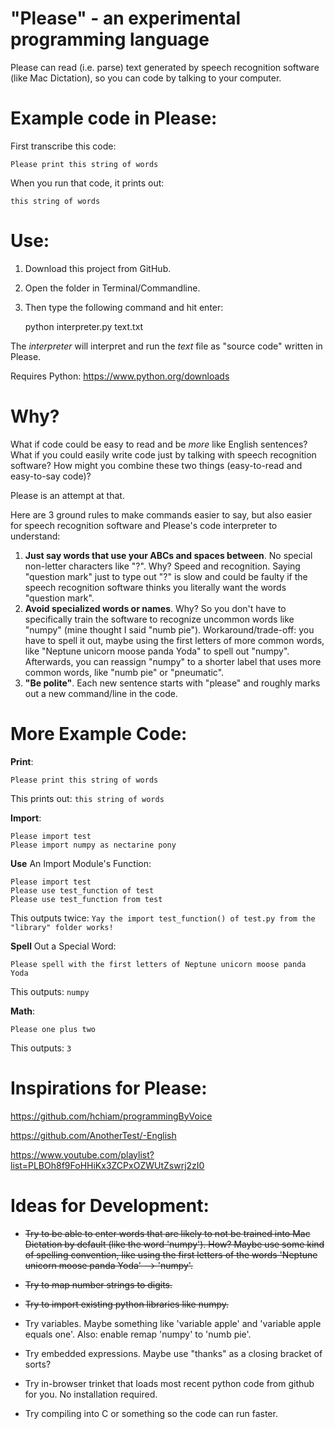 # "Please" - an experimental programming language

Please can read (i.e. parse) text generated by speech recognition software (like Mac Dictation), so you can code by talking to your computer.

# Example code in Please:

First transcribe this code:

    Please print this string of words

When you run that code, it prints out:

    this string of words

# Use:

1. Download this project from GitHub.

2. Open the folder in Terminal/Commandline.

3. Then type the following command and hit enter:

    python interpreter.py text.txt

The *interpreter* will interpret and run the *text* file as "source code" written in Please.

Requires Python: https://www.python.org/downloads

# Why?

What if code could be easy to read and be *more* like English sentences? What if you could easily write code just by talking with speech recognition software? How might you combine these two things (easy-to-read and easy-to-say code)?

Please is an attempt at that.

Here are 3 ground rules to make commands easier to say, but also easier for speech recognition software and Please's code interpreter to understand:

1. **Just say words that use your ABCs and spaces between**. No special non-letter characters like "?". Why? Speed and recognition. Saying "question mark" just to type out "?" is slow and could be faulty if the speech recognition software thinks you literally want the words "question mark".
2. **Avoid specialized words or names**. Why? So you don't have to specifically train the software to recognize uncommon words like "numpy" (mine thought I said "numb pie"). Workaround/trade-off: you have to spell it out, maybe using the first letters of more common words, like "Neptune unicorn moose panda Yoda" to spell out "numpy". Afterwards, you can reassign "numpy" to a shorter label that uses more common words, like "numb pie" or "pneumatic".
3. **"Be polite"**. Each new sentence starts with "please" and roughly marks out a new command/line in the code.

# More Example Code:

**Print**:

```
Please print this string of words
```
This prints out: `this string of words`

**Import**:

```
Please import test
Please import numpy as nectarine pony
```

**Use** An Import Module's Function:

```
Please import test
Please use test_function of test
Please use test_function from test

```
This outputs twice: `Yay the import test_function() of test.py from the "library" folder works!`

**Spell** Out a Special Word:

```
Please spell with the first letters of Neptune unicorn moose panda Yoda
```
This outputs: `numpy`

**Math**:

```
Please one plus two
```
This outputs: `3`

# Inspirations for Please:

https://github.com/hchiam/programmingByVoice

https://github.com/AnotherTest/-English

https://www.youtube.com/playlist?list=PLBOh8f9FoHHiKx3ZCPxOZWUtZswrj2zI0

# Ideas for Development:

* ~~Try to be able to enter words that are likely to not be trained into Mac Dictation by default (like the word 'numpy'). How? Maybe use some kind of spelling convention, like using the first letters of the words 'Neptune unicorn moose panda Yoda' --> 'numpy'.~~

* ~~Try to map number strings to digits.~~

* ~~Try to import existing python libraries like numpy.~~

* Try variables. Maybe something like 'variable apple' and 'variable apple equals one'. Also: enable remap 'numpy' to 'numb pie'.

* Try embedded expressions. Maybe use "thanks" as a closing bracket of sorts?

* Try in-browser trinket that loads most recent python code from github for you. No installation required.

* Try compiling into C or something so the code can run faster.

